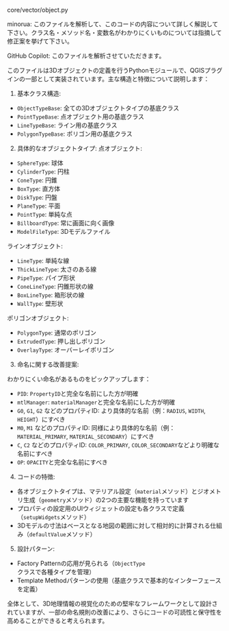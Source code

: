 core/vector/object.py

minorua: このファイルを解析して、このコードの内容について詳しく解説して下さい。クラス名・メソッド名・変数名がわかりにくいものについては指摘して修正案を挙げて下さい。

GitHub Copilot: このファイルを解析させていただきます。

このファイルは3Dオブジェクトの定義を行うPythonモジュールで、QGISプラグインの一部として実装されています。主な構造と特徴について説明します：

1. 基本クラス構造:
- `ObjectTypeBase`: 全ての3Dオブジェクトタイプの基底クラス
- `PointTypeBase`: 点オブジェクト用の基底クラス
- `LineTypeBase`: ライン用の基底クラス
- `PolygonTypeBase`: ポリゴン用の基底クラス

2. 具体的なオブジェクトタイプ:
点オブジェクト:
- `SphereType`: 球体
- `CylinderType`: 円柱
- `ConeType`: 円錐
- `BoxType`: 直方体
- `DiskType`: 円盤
- `PlaneType`: 平面
- `PointType`: 単純な点
- `BillboardType`: 常に画面に向く画像
- `ModelFileType`: 3Dモデルファイル

ラインオブジェクト:
- `LineType`: 単純な線
- `ThickLineType`: 太さのある線
- `PipeType`: パイプ形状
- `ConeLineType`: 円錐形状の線
- `BoxLineType`: 箱形状の線
- `WallType`: 壁形状

ポリゴンオブジェクト:
- `PolygonType`: 通常のポリゴン
- `ExtrudedType`: 押し出しポリゴン
- `OverlayType`: オーバーレイポリゴン

3. 命名に関する改善提案:

わかりにくい命名があるものをピックアップします：

- `PID`: `PropertyID`と完全な名前にした方が明確
- `mtlManager`: `materialManager`と完全な名前にした方が明確
- `G0`, `G1`, `G2` などのプロパティID: より具体的な名前（例：`RADIUS`, `WIDTH`, `HEIGHT`）にすべき
- `M0`, `M1` などのプロパティID: 同様により具体的な名前（例：`MATERIAL_PRIMARY`, `MATERIAL_SECONDARY`）にすべき
- `C`, `C2` などのプロパティID: `COLOR_PRIMARY`, `COLOR_SECONDARY`などより明確な名前にすべき
- `OP`: `OPACITY`と完全な名前にすべき

4. コードの特徴:
- 各オブジェクトタイプは、マテリアル設定（`material`メソッド）とジオメトリ生成（`geometry`メソッド）の2つの主要な機能を持っています
- プロパティの設定用のUIウィジェットの設定も各クラスで定義（`setupWidgets`メソッド）
- 3Dモデルの寸法はベースとなる地図の範囲に対して相対的に計算される仕組み（`defaultValue`メソッド）

5. 設計パターン:
- Factory Patternの応用が見られる（`ObjectType`クラスで各種タイプを管理）
- Template Methodパターンの使用（基底クラスで基本的なインターフェースを定義）

全体として、3D地理情報の視覚化のための堅牢なフレームワークとして設計されていますが、一部の命名規則の改善により、さらにコードの可読性と保守性を高めることができると考えられます。